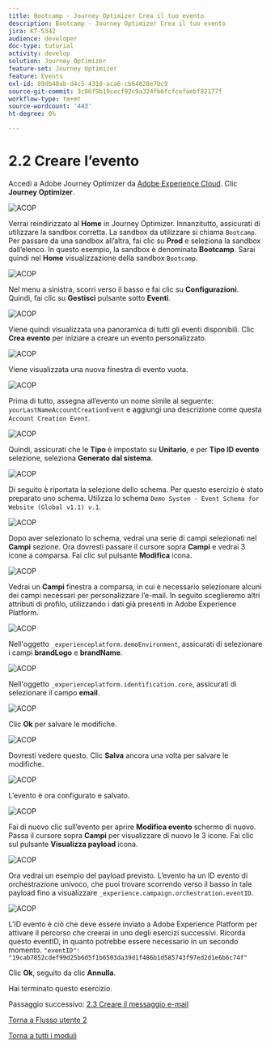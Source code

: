 ```yaml
---
title: Bootcamp - Journey Optimizer Crea il tuo evento
description: Bootcamp - Journey Optimizer Crea il tuo evento
jira: KT-5342
audience: developer
doc-type: tutorial
activity: develop
solution: Journey Optimizer
feature-set: Journey Optimizer
feature: Events
exl-id: 89db40ab-d4c5-4310-aca6-cb64828e7bc9
source-git-commit: 3c86f9b19cecf92c9a324fb6fcfcefaebf82177f
workflow-type: tm+mt
source-wordcount: '443'
ht-degree: 0%

---
```


# 2.2 Creare l’evento

Accedi a Adobe Journey Optimizer da [Adobe Experience Cloud](https://experience.adobe.com). Clic **Journey Optimizer**.

![ACOP](./images/acophome.png)

Verrai reindirizzato al **Home**  in Journey Optimizer. Innanzitutto, assicurati di utilizzare la sandbox corretta. La sandbox da utilizzare si chiama `Bootcamp`. Per passare da una sandbox all’altra, fai clic su **Prod** e seleziona la sandbox dall’elenco. In questo esempio, la sandbox è denominata **Bootcamp**. Sarai quindi nel **Home** visualizzazione della sandbox `Bootcamp`.

![ACOP](./images/acoptriglp.png)

Nel menu a sinistra, scorri verso il basso e fai clic su **Configurazioni**. Quindi, fai clic su **Gestisci** pulsante sotto **Eventi**.

![ACOP](./images/acopmenu.png)

Viene quindi visualizzata una panoramica di tutti gli eventi disponibili. Clic **Crea evento** per iniziare a creare un evento personalizzato.

![ACOP](./images/emptyevent.png)

Viene visualizzata una nuova finestra di evento vuota.

![ACOP](./images/emptyevent1.png)

Prima di tutto, assegna all’evento un nome simile al seguente: `yourLastNameAccountCreationEvent` e aggiungi una descrizione come questa `Account Creation Event`.

![ACOP](./images/eventdescription.png)

Quindi, assicurati che le **Tipo** è impostato su **Unitario**, e per **Tipo ID evento** selezione, seleziona **Generato dal sistema**.

![ACOP](./images/eventidtype.png)

Di seguito è riportata la selezione dello schema. Per questo esercizio è stato preparato uno schema. Utilizza lo schema `Demo System - Event Schema for Website (Global v1.1) v.1`.

![ACOP](./images/eventschema.png)

Dopo aver selezionato lo schema, vedrai una serie di campi selezionati nel **Campi** sezione. Ora dovresti passare il cursore sopra **Campi** e vedrai 3 icone a comparsa. Fai clic sul pulsante **Modifica** icona.

![ACOP](./images/eventpayload.png)

Vedrai un **Campi** finestra a comparsa, in cui è necessario selezionare alcuni dei campi necessari per personalizzare l’e-mail.  In seguito sceglieremo altri attributi di profilo, utilizzando i dati già presenti in Adobe Experience Platform.

![ACOP](./images/eventfields.png)

Nell&#39;oggetto `_experienceplatform.demoEnvironment`, assicurati di selezionare i campi **brandLogo** e **brandName**.

![ACOP](./images/eventpayloadbr.png)

Nell&#39;oggetto `_experienceplatform.identification.core`, assicurati di selezionare il campo **email**.

![ACOP](./images/eventpayloadbrid.png)

Clic **Ok** per salvare le modifiche.

![ACOP](./images/saveok.png)

Dovresti vedere questo. Clic **Salva** ancora una volta per salvare le modifiche.

![ACOP](./images/eventsave.png)

L’evento è ora configurato e salvato.

![ACOP](./images/eventdone.png)

Fai di nuovo clic sull’evento per aprire **Modifica evento** schermo di nuovo. Passa il cursore sopra **Campi** per visualizzare di nuovo le 3 icone. Fai clic sul pulsante **Visualizza payload** icona.

![ACOP](./images/viewevent.png)

Ora vedrai un esempio del payload previsto.
L’evento ha un ID evento di orchestrazione univoco, che puoi trovare scorrendo verso il basso in tale payload fino a visualizzare `_experience.campaign.orchestration.eventID`.

![ACOP](./images/payloadeventID.png)

L’ID evento è ciò che deve essere inviato a Adobe Experience Platform per attivare il percorso che creerai in uno degli esercizi successivi. Ricorda questo eventID, in quanto potrebbe essere necessario in un secondo momento.
`"eventID": "19cab7852cdef99d25b6d5f1b6503da39d1f486b1d585743f97ed2d1e6b6c74f"`

Clic **Ok**, seguito da clic **Annulla**.

Hai terminato questo esercizio.

Passaggio successivo: [2.3 Creare il messaggio e-mail](./ex3.md)

[Torna a Flusso utente 2](./uc2.md)

[Torna a tutti i moduli](../../overview.md)
